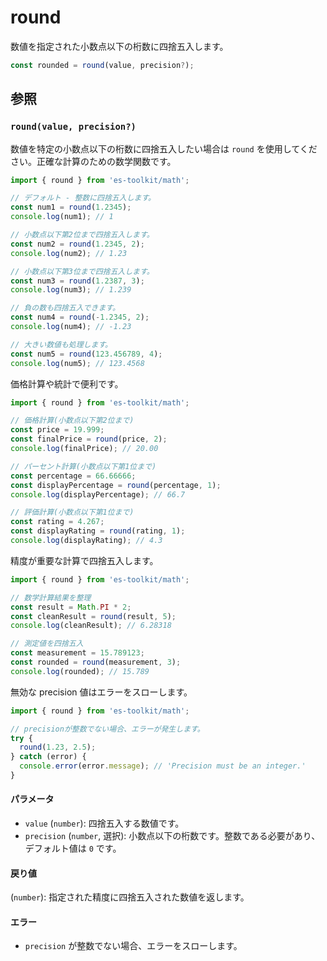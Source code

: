 # round

数値を指定された小数点以下の桁数に四捨五入します。

```typescript
const rounded = round(value, precision?);
```

## 参照

### `round(value, precision?)`

数値を特定の小数点以下の桁数に四捨五入したい場合は `round` を使用してください。正確な計算のための数学関数です。

```typescript
import { round } from 'es-toolkit/math';

// デフォルト - 整数に四捨五入します。
const num1 = round(1.2345);
console.log(num1); // 1

// 小数点以下第2位まで四捨五入します。
const num2 = round(1.2345, 2);
console.log(num2); // 1.23

// 小数点以下第3位まで四捨五入します。
const num3 = round(1.2387, 3);
console.log(num3); // 1.239

// 負の数も四捨五入できます。
const num4 = round(-1.2345, 2);
console.log(num4); // -1.23

// 大きい数値も処理します。
const num5 = round(123.456789, 4);
console.log(num5); // 123.4568
```

価格計算や統計で便利です。

```typescript
import { round } from 'es-toolkit/math';

// 価格計算(小数点以下第2位まで)
const price = 19.999;
const finalPrice = round(price, 2);
console.log(finalPrice); // 20.00

// パーセント計算(小数点以下第1位まで)
const percentage = 66.66666;
const displayPercentage = round(percentage, 1);
console.log(displayPercentage); // 66.7

// 評価計算(小数点以下第1位まで)
const rating = 4.267;
const displayRating = round(rating, 1);
console.log(displayRating); // 4.3
```

精度が重要な計算で四捨五入します。

```typescript
import { round } from 'es-toolkit/math';

// 数学計算結果を整理
const result = Math.PI * 2;
const cleanResult = round(result, 5);
console.log(cleanResult); // 6.28318

// 測定値を四捨五入
const measurement = 15.789123;
const rounded = round(measurement, 3);
console.log(rounded); // 15.789
```

無効な precision 値はエラーをスローします。

```typescript
import { round } from 'es-toolkit/math';

// precisionが整数でない場合、エラーが発生します。
try {
  round(1.23, 2.5);
} catch (error) {
  console.error(error.message); // 'Precision must be an integer.'
}
```

#### パラメータ

- `value` (`number`): 四捨五入する数値です。
- `precision` (`number`, 選択): 小数点以下の桁数です。整数である必要があり、デフォルト値は `0` です。

#### 戻り値

(`number`): 指定された精度に四捨五入された数値を返します。

#### エラー

- `precision` が整数でない場合、エラーをスローします。
